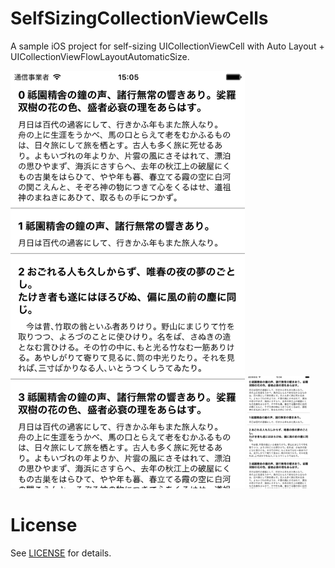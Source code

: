 # SelfSizingCollectionViewCells
A sample iOS project for self-sizing UICollectionViewCell with Auto Layout + UICollectionViewFlowLayoutAutomaticSize.

<img width=375 src="ss.png">

<img width=100 src="gif.gif">

# License

See [LICENSE](LICENSE) for details.
